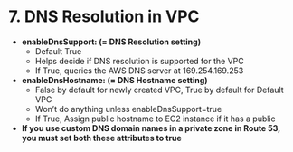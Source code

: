 # 7. DNS Resolution in VPC

- **enableDnsSupport: (= DNS Resolution setting)**
    - Default True
    - Helps decide if DNS resolution is supported for the VPC
    - If True, queries the AWS DNS server at 169.254.169.253
- **enableDnsHostname: (= DNS Hostname setting)**
    - False by default for newly created VPC, True by default for Default VPC
    - Won’t do anything unless enableDnsSupport=true
    - If True, Assign public hostname to EC2 instance if it has a public
- **If you use custom DNS domain names in a private zone in Route 53, you must set both these attributes to true**